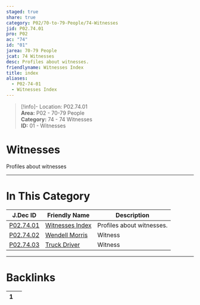 ```yaml
---  
staged: true  
share: true  
category: P02/70-to-79-People/74-Witnesses  
jid: P02.74.01  
pro: P02  
ac: "74"  
id: "01"  
jarea: 70-79 People  
jcat: 74 Witnesses  
desc: Profiles about witnesses.  
friendlyname: Witnesses Index  
title: index  
aliases:  
  - P02-74-01  
  - Witnesses Index  
---  
```

>[!info]- Location: P02.74.01  
>**Area:** P02 - 70-79 People  
>**Category:** 74 - 74 Witnesses  
>**ID:** 01 - Witnesses  
  
# Witnesses  
  
Profiles about witnesses  
   
  
  
---  
# In This Category  
  
| J.Dec ID                                                                                        | Friendly Name                                                                                        | Description               |  
| ----------------------------------------------------------------------------------------------- | ---------------------------------------------------------------------------------------------------- | ------------------------- |  
| [P02.74.01](index.md#)             | [Witnesses Index](index.md#)            | Profiles about witnesses. |  
| [P02.74.02](./02-Wendell-Morris.md#) | [Wendell Morris](./02-Wendell-Morris.md#) | Witness                   |  
| [P02.74.03](./03-Truck-Driver.md#)   | [Truck Driver](./03-Truck-Driver.md#)     | Witness                   |  
  
  
---  
# Backlinks  
<div><table class="dataview table-view-table"><thead class="table-view-thead"><tr class="table-view-tr-header"><th class="table-view-th"><span></span><span class="dataview small-text">1</span></th><th class="table-view-th"><span></span></th></tr></thead><tbody class="table-view-tbody"></tbody></table></div>